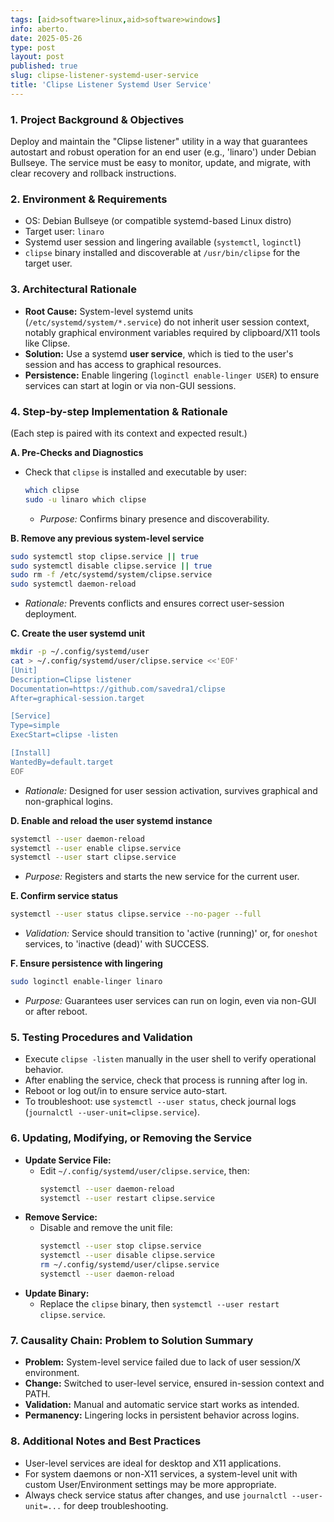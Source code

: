 ```yaml
---
tags: [aid>software>linux,aid>software>windows]
info: aberto.
date: 2025-05-26
type: post
layout: post
published: true
slug: clipse-listener-systemd-user-service
title: 'Clipse Listener Systemd User Service'
---
```

### 1. Project Background & Objectives

Deploy and maintain the "Clipse listener" utility in a way that guarantees autostart and robust operation for an end user (e.g., 'linaro') under Debian Bullseye. The service must be easy to monitor, update, and migrate, with clear recovery and rollback instructions.

### 2. Environment & Requirements

- OS: Debian Bullseye (or compatible systemd-based Linux distro)
- Target user: `linaro`
- Systemd user session and lingering available (`systemctl`, `loginctl`)
- `clipse` binary installed and discoverable at `/usr/bin/clipse` for the target user.

### 3. Architectural Rationale

- **Root Cause:** System-level systemd units (`/etc/systemd/system/*.service`) do not inherit user session context, notably graphical environment variables required by clipboard/X11 tools like Clipse.
- **Solution:** Use a systemd **user service**, which is tied to the user's session and has access to graphical resources.
- **Persistence:** Enable lingering (`loginctl enable-linger USER`) to ensure services can start at login or via non-GUI sessions.

### 4. Step-by-step Implementation & Rationale
(Each step is paired with its context and expected result.)

**A. Pre-Checks and Diagnostics**
- Check that `clipse` is installed and executable by user:
  ```sh
  which clipse
  sudo -u linaro which clipse
  ```
  - *Purpose:* Confirms binary presence and discoverability.

**B. Remove any previous system-level service**
  ```sh
  sudo systemctl stop clipse.service || true
  sudo systemctl disable clipse.service || true
  sudo rm -f /etc/systemd/system/clipse.service
  sudo systemctl daemon-reload
  ```
  - *Rationale:* Prevents conflicts and ensures correct user-session deployment.

**C. Create the user systemd unit**
  ```sh
  mkdir -p ~/.config/systemd/user
  cat > ~/.config/systemd/user/clipse.service <<'EOF'
  [Unit]
  Description=Clipse listener
  Documentation=https://github.com/savedra1/clipse
  After=graphical-session.target

  [Service]
  Type=simple
  ExecStart=clipse -listen

  [Install]
  WantedBy=default.target
  EOF
  ```
  - *Rationale:* Designed for user session activation, survives graphical and non-graphical logins.

**D. Enable and reload the user systemd instance**
  ```sh
  systemctl --user daemon-reload
  systemctl --user enable clipse.service
  systemctl --user start clipse.service
  ```
  - *Purpose:* Registers and starts the new service for the current user.

**E. Confirm service status**
  ```sh
  systemctl --user status clipse.service --no-pager --full
  ```
  - *Validation:* Service should transition to 'active (running)' or, for `oneshot` services, to 'inactive (dead)' with SUCCESS.

**F. Ensure persistence with lingering**
  ```sh
  sudo loginctl enable-linger linaro
  ```
  - *Purpose:* Guarantees user services can run on login, even via non-GUI or after reboot.

### 5. Testing Procedures and Validation

- Execute `clipse -listen` manually in the user shell to verify operational behavior.
- After enabling the service, check that process is running after log in.
- Reboot or log out/in to ensure service auto-start.
- To troubleshoot: use `systemctl --user status`, check journal logs (`journalctl --user-unit=clipse.service`).

### 6. Updating, Modifying, or Removing the Service

- **Update Service File:**
  - Edit `~/.config/systemd/user/clipse.service`, then:
    ```sh
    systemctl --user daemon-reload
    systemctl --user restart clipse.service
    ```
- **Remove Service:**
  - Disable and remove the unit file:
    ```sh
    systemctl --user stop clipse.service
    systemctl --user disable clipse.service
    rm ~/.config/systemd/user/clipse.service
    systemctl --user daemon-reload
    ```
- **Update Binary:**
  - Replace the `clipse` binary, then `systemctl --user restart clipse.service`.

### 7. Causality Chain: Problem to Solution Summary

- **Problem:** System-level service failed due to lack of user session/X environment.
- **Change:** Switched to user-level service, ensured in-session context and PATH.
- **Validation:** Manual and automatic service start works as intended.
- **Permanency:** Lingering locks in persistent behavior across logins.

### 8. Additional Notes and Best Practices

- User-level services are ideal for desktop and X11 applications.
- For system daemons or non-X11 services, a system-level unit with custom User/Environment settings may be more appropriate.
- Always check service status after changes, and use `journalctl --user-unit=...` for deep troubleshooting.